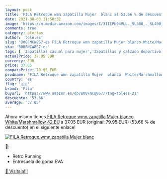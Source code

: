 ```yaml
---
layout: post
title: 'FILA Retroque wmn zapatilla Mujer  blanc al 53.66 % de descuento'
date: 2021-08-03 11:50:32
image: 'https://m.media-amazon.com/images/I/31IIPb94VLL._SL500_._SL400_.jpg'
comments: true
category: ofertas
author: 'tole.es'
slug: 'B08FNCW8S7-es FILA Retroque wmn zapatilla Mujer blanco White/Marshmallow...'
sku: 'B08FNCW8S7-es'
tags: [ 'Zapatillas casual para mujer','Zapatillas y calzado deportivo para mujer','Zapatos','Zapatos para mujer','Zapatos y complementos','fila','zapatilla', ]
actualPrice: 37.05 EUR
currency: EUR
price: 37.05
comparePrice: 79.95 EUR
prodname: 'FILA Retroque wmn zapatilla Mujer  blanco  White/Marshmallow   42 EU'
country: 'es'
flag: '🇪🇸'
brand: 'Fila'
buyurl: 'https://www.amazon.es/dp/B08FNCW8S7/?tag=tolees-21'
descuento: '53.66'
average: '37.05'
---
```


Ahora mismo tienes [FILA Retroque wmn zapatilla Mujer  blanco  White/Marshmallow   42 EU](https://www.amazon.es/dp/B08FNCW8S7/?tag=tolees-21) a 37.05 EUR (original: 79.95 EUR) (53.66 %  de descuento) en el siguiente enlace!

[![FILA Retroque wmn zapatilla Mujer  blanc](https://m.media-amazon.com/images/I/31IIPb94VLL._SL500_._SL400_.jpg)](https://www.amazon.es/dp/B08FNCW8S7/?tag=tolees-21)

🔎:

- Retro Running
- Entresuela de goma EVA

[🛒 Visítala!!!](https://www.amazon.es/dp/B08FNCW8S7/?tag=tolees-21)
